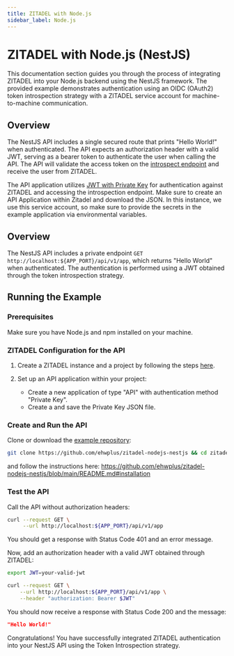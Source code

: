 ```yaml
---
title: ZITADEL with Node.js 
sidebar_label: Node.js
---
```


# ZITADEL with Node.js (NestJS)

This documentation section guides you through the process of integrating ZITADEL into your Node.js backend using the NestJS framework. The provided example demonstrates authentication using an OIDC (OAuth2) token introspection strategy with a ZITADEL service account for machine-to-machine communication.

## Overview

The NestJS API includes a single secured route that prints "Hello World!" when authenticated. The API expects an authorization header with a valid JWT, serving as a bearer token to authenticate the user when calling the API. The API will validate the access token on the [introspect endpoint](https://zitadel.com/docs/apis/openidoauth/endpoints#introspection_endpoint) and receive the user from ZITADEL.

The API application utilizes [JWT with Private Key](https://zitadel.com/docs/apis/openidoauth/authn-methods#jwt-with-private-key) for authentication against ZITADEL and accessing the introspection endpoint. Make sure to create an API Application within Zitadel and download the JSON. In this instance, we use this service account, so make sure to provide the secrets in the example application via environmental variables.

## Overview

The NestJS API includes a private endpoint `GET http://localhost:${APP_PORT}/api/v1/app`, which returns "Hello World" when authenticated. The authentication is performed using a JWT obtained through the token introspection strategy.

## Running the Example

### Prerequisites

Make sure you have Node.js and npm installed on your machine.

### ZITADEL Configuration for the API

1. Create a ZITADEL instance and a project by following the steps [here](https://zitadel.com/docs/guides/start/quickstart#2-create-your-first-instance).

2. Set up an API application within your project:
   - Create a new application of type "API" with authentication method "Private Key".
   - Create a and save the Private Key JSON file.

### Create and Run the API

Clone or download the [example repository](https://github.com/ehwplus/zitadel-nodejs-nestjs):

```bash
git clone https://github.com/ehwplus/zitadel-nodejs-nestjs && cd zitadel-nodejs-nestjs
```

and follow the instructions here: https://github.com/ehwplus/zitadel-nodejs-nestjs/blob/main/README.md#installation

### Test the API

Call the API without authorization headers:

```bash
curl --request GET \
     --url http://localhost:${APP_PORT}/api/v1/app
```

You should get a response with Status Code 401 and an error message.

Now, add an authorization header with a valid JWT obtained through ZITADEL:

```bash
export JWT=your-valid-jwt

curl --request GET \
    --url http://localhost:${APP_PORT}/api/v1/app \
    --header "authorization: Bearer $JWT"
```

You should now receive a response with Status Code 200 and the message:

```json
"Hello World!"
```

Congratulations! You have successfully integrated ZITADEL authentication into your NestJS API using the Token Introspection strategy.
